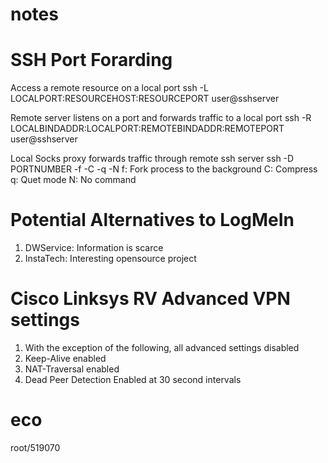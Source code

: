 # notes

# SSH Port Forarding

Access a remote resource on a local port
ssh -L LOCALPORT:RESOURCEHOST:RESOURCEPORT user@sshserver

Remote server listens on a port and forwards traffic to a local port
ssh -R LOCALBINDADDR:LOCALPORT:REMOTEBINDADDR:REMOTEPORT user@sshserver

Local Socks proxy forwards traffic through remote ssh server
ssh -D PORTNUMBER -f -C -q -N
f: Fork process to the background
C: Compress
q: Quet mode
N: No command

# Potential Alternatives to LogMeIn
1) DWService: Information is scarce
2) InstaTech: Interesting opensource project

# Cisco Linksys RV Advanced VPN settings
1) With the exception of the following, all advanced settings disabled
2) Keep-Alive enabled
3) NAT-Traversal enabled
4) Dead Peer Detection Enabled at 30 second intervals

# eco
root/519070
